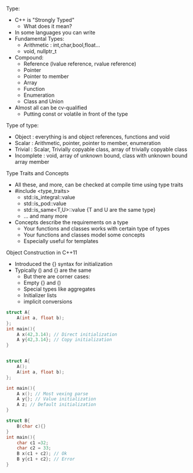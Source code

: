 Type:
- C++ is "Strongly Typed"
  - What does it mean?
- In some languages you can write
- Fundamental Types: 
  - Arithmetic : int,char,bool,float...
  - void, nullptr_t
- Compound:
  - Reference (lvalue reference, rvalue reference)
  - Pointer
  - Pointer to member
  - Array
  - Function
  - Enumeration
  - Class and Union
- Almost all can be cv-qualified
  - Putting const or volatile in front of the type
  
Type of type:

- Object : everything is and object references, functions and void 
- Scalar : Arithmetic, pointer, pointer to member, enumeration
- Trivial : Scalar, Trivially copyable class, array of trivially copyable class
- Incomplete : void, array of unknown bound, class with unknown bound array member


Type Traits and Concepts
- All these, and more, can be checked at compile time using type traits
- #include <type_traits>
  - std::is_integral<T>::value
  - std::is_pod<T>::value
  - std::is_same<T,U>::value {T and U are the same type}
  - ... and many more
- Concepts describe the requirements on a type
  - Your functions and classes works with certain type of types
  - Your functions and classes model some concepts
  - Especially useful for templates

Object Construction in C++11
- Introduced the {} syntax for initialization
- Typically () and {} are the same
  - But there are corner cases:
  - Empty {} and ()
  - Special types like aggregates
  - Initializer lists
  - implicit conversions


```cpp
struct A{
    A(int a, float b);
};
int main(){
    A x(42,3.14); // Direct initialization
    A y{42,3.14}; // Copy initialization
}
```

```cpp

struct A{
    A();
    A(int a, float b);
};

int main(){
    A x(); // Most vexing parse
    A y{}; // Value initialization
    A z; // Default initialization
}
```

```cpp
struct B{
    B(char c){}
}
int main(){
    char c1 =32;
    char c2 = 33;
    B x(c1 + c2); // Ok
    B y{c1 + c2}; // Error
}
```

